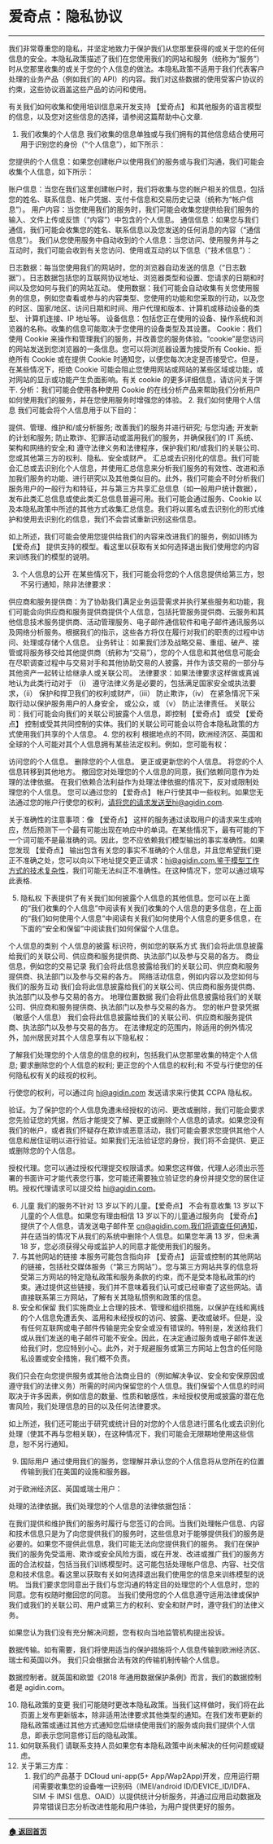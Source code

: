 # 爱奇点：隐私协议

---

我们非常尊重您的隐私，并坚定地致力于保护我们从您那里获得的或关于您的任何信息的安全。本隐私政策描述了我们在您使用我们的网站和服务（统称为“服务”）时从您那里收集的或关于您的个人信息的做法。本隐私政策不适用于我们代表客户处理的业务产品（例如我们的 API）的内容。我们对这些数据的使用受客户协议的约束，这些协议涵盖这些产品的访问和使用。

有关我们如何收集和使用培训信息来开发支持 【爱奇点】 和其他服务的语言模型的信息，以及您对这些信息的选择，请参阅这篇帮助中心文章.

1. 我们收集的个人信息
   我们收集的信息单独或与我们拥有的其他信息结合使用可用于识别您的身份（“个人信息”），如下所示：

您提供的个人信息：如果您创建帐户以使用我们的服务或与我们沟通，我们可能会收集个人信息，如下所示：

账户信息：当您在我们这里创建帐户时，我们将收集与您的帐户相关的信息，包括您的姓名、联系信息、帐户凭据、支付卡信息和交易历史记录（统称为“帐户信息”）。
用户内容：当您使用我们的服务时，我们可能会收集您提供给我们服务的输入、文件上传或反馈（“内容”）中包含的个人信息。
通信信息：如果您与我们通信，我们可能会收集您的姓名、联系信息以及您发送的任何消息的内容（“通信信息”）。
我们从您使用服务中自动收到的个人信息：当您访问、使用服务并与之互动时，我们可能会收到有关您访问、使用或互动的以下信息（“技术信息”）：

日志数据：每当您使用我们的网站时，您的浏览器自动发送的信息（“日志数据”）。日志数据包括您的互联网协议地址、浏览器类型和设置、您请求的日期和时间以及您如何与我们的网站互动。
使用数据：我们可能会自动收集有关您使用服务的信息，例如您查看或参与的内容类型、您使用的功能和您采取的行动，以及您的时区、国家/地区、访问日期和时间、用户代理和版本、计算机或移动设备的类型、 计算机连接、IP 地址等。
设备信息：包括您正在使用的设备、操作系统和浏览器的名称。收集的信息可能取决于您使用的设备类型及其设置。
Cookie：我们使用 Cookie 来操作和管理我们的服务，并改善您的服务体验。“cookie”是您访问的网站发送到您浏览器的一条信息。您可以将浏览器设置为接受所有 Cookie、拒绝所有 Cookie 或在提供 Cookie 时通知您，以便您每次决定是否接受它。但是，在某些情况下，拒绝 Cookie 可能会阻止您使用网站或网站的某些区域或功能，或对网站的显示或功能产生负面影响。有关 cookie 的更多详细信息，请访问关于饼干.
分析：我们可能会使用各种使用 Cookie 的在线分析产品来帮助我们分析用户如何使用我们的服务，并在您使用服务时增强您的体验。 2. 我们如何使用个人信息
我们可能会将个人信息用于以下目的：

提供、管理、维护和/或分析服务;
改善我们的服务并进行研究;
与您沟通;
开发新的计划和服务;
防止欺诈、犯罪活动或滥用我们的服务，并确保我们的 IT 系统、架构和网络的安全;和
遵守法律义务和法律程序，保护我们和/或我们的关联公司、您或其他第三方的权利、隐私、安全或财产。
汇总或去识别化的信息。我们可能会汇总或去识别化个人信息，并使用汇总信息来分析我们服务的有效性、改进和添加我们服务的功能、进行研究以及其他类似目的。此外，我们可能会不时分析我们服务用户的一般行为和特征，并与第三方共享汇总信息（如一般用户统计数据），发布此类汇总信息或使此类汇总信息普遍可用。我们可能会通过服务、Cookie 以及本隐私政策中所述的其他方式收集汇总信息。我们将以匿名或去识别化的形式维护和使用去识别化的信息，我们不会尝试重新识别这些信息。

如上所述，我们可能会使用您提供给我们的内容来改进我们的服务，例如训练为 【爱奇点】 提供支持的模型。看这里以获取有关如何选择退出我们使用您的内容来训练我们的模型的说明。

3. 个人信息的公开
   在某些情况下，我们可能会将您的个人信息提供给第三方，恕不另行通知，除非法律要求：

供应商和服务提供商：为了协助我们满足业务运营需求并执行某些服务和功能，我们可能会向供应商和服务提供商提供个人信息，包括托管服务提供商、云服务和其他信息技术服务提供商、活动管理服务、电子邮件通信软件和电子邮件通讯服务以及网络分析服务。根据我们的指示，这些各方将仅在履行对我们的职责的过程中访问、处理或存储个人信息。
业务转让：如果我们涉及战略交易、重组、破产、接管或将服务移交给其他提供商（统称为“交易”），您的个人信息和其他信息可能会在尽职调查过程中与交易对手和其他协助交易的人披露，并作为该交易的一部分与其他资产一起转让给继承人或关联公司。
法律要求：如果法律要求这样做或真诚地认为此类行动对于 （i） 遵守法律义务是必要的，包括满足国家安全或执法要求，（ii） 保护和捍卫我们的权利或财产，（iii） 防止欺诈，（iv） 在紧急情况下采取行动以保护服务用户的人身安全， 或公众，或 （v） 防止法律责任。
关联公司：我们可能会向我们的关联公司披露个人信息，即控制 【爱奇点】 或受 【爱奇点】 控制或受其共同控制的实体。我们的关联公司可能会以符合本隐私政策的方式使用我们共享的个人信息。 4. 您的权利
根据地点的不同，欧洲经济区、英国和全球的个人可能对其个人信息拥有某些法定权利。例如，您可能有权：

访问您的个人信息。
删除您的个人信息。
更正或更新您的个人信息。
将您的个人信息转移到其他地方。
撤回您对处理您的个人信息的同意，我们依赖同意作为处理的法律依据。
在我们依赖合法利益作为处理法律依据的情况下，反对或限制处理您的个人信息。
您可以通过您的 【爱奇点】 帐户行使其中一些权利。如果您无法通过您的帐户行使您的权利，请将您的请求发送至hi@agidin.com.

关于准确性的注意事项：像 【爱奇点】 这样的服务通过读取用户的请求来生成响应，然后预测下一个最有可能出现在响应中的单词。在某些情况下，最有可能的下一个词可能不是最准确的词。因此，您不应依赖我们模型输出的事实准确性。如果您发现 【爱奇点】 输出包含有关您的事实不准确的个人信息，并且您希望我们更正不准确之处，您可以向以下地址提交更正请求：hi@agidin.com.鉴于模型工作方式的技术复杂性，我们可能无法纠正不准确性。在这种情况下，您可以通过填写此表格.

5. 隐私权
   下表提供了有关我们如何披露个人信息的其他信息。您可以在上面的“我们收集的个人信息”中阅读有关我们收集的个人信息的更多信息，在上面的“我们如何使用个人信息”中阅读有关我们如何使用个人信息的更多信息，在下面的“安全和保留”中阅读我们如何保留个人信息。

个人信息的类别 个人信息的披露
标识符，例如您的联系方式 我们会将此信息披露给我们的关联公司、供应商和服务提供商、执法部门以及参与交易的各方。
商业信息，例如您的交易记录 我们会将此信息披露给我们的关联公司、供应商和服务提供商、执法部门以及参与交易的各方。
网络活动信息，例如内容以及您如何与我们的服务互动 我们会将此信息披露给我们的关联公司、供应商和服务提供商、执法部门以及参与交易的各方。
地理位置数据 我们会将此信息披露给我们的关联公司、供应商和服务提供商、执法部门以及参与交易的各方。
您的帐户登录凭据（敏感个人信息） 我们会将此信息披露给我们的关联公司、供应商和服务提供商、执法部门以及参与交易的各方。
在法律规定的范围内，除适用的例外情况外，加州居民对其个人信息享有以下隐私权：

了解我们处理您的个人信息的信息的权利，包括我们从您那里收集的特定个人信息;
要求删除您的个人信息的权利;
更正您的个人信息的权利;和
不受与行使您的任何隐私权有关的歧视的权利。

行使您的权利，可以通过向 hi@agidin.com 发送请求来行使其 CCPA 隐私权。

验证。为了保护您的个人信息免遭未经授权的访问、更改或删除，我们可能会要求您先验证您的凭据，然后才能提交了解、更正或删除个人信息的请求。如果您没有我们的帐户，或者我们怀疑存在欺诈或恶意活动，我们可能会要求您提供其他个人信息和居住证明以进行验证。如果我们无法验证您的身份，我们将不会提供、更正或删除您的个人信息。

授权代理。您可以通过授权代理提交权限请求。如果您这样做，代理人必须出示签署的书面许可才能代表您行事，您可能还需要独立验证您的身份并提交您的居住证明。授权代理请求可以提交给 hi@agidin.com。

6. 儿童
   我们的服务不针对 13 岁以下的儿童。【爱奇点】 不会有意收集 13 岁以下儿童的个人信息。如果您有理由相信 13 岁以下的儿童通过服务向 【爱奇点】 提供了个人信息，请发送电子邮件至 cn@agidin.com.我们将调查任何通知，并在适当的情况下从我们的系统中删除个人信息。如果您年满 13 岁，但未满 18 岁，您必须获得父母或监护人的同意才能使用我们的服务。
7. 与其他网站的链接
   本服务可能包含指向非 【爱奇点】 运营或控制的其他网站的链接，包括社交媒体服务（“第三方网站”）。您与第三方网站共享的信息将受第三方网站的特定隐私政策和服务条款的约束，而不是受本隐私政策的约束。通过提供这些链接，我们并不意味着我们认可或已经审查了这些网站。请直接联系第三方网站，了解有关其隐私惯例和政策的信息。
8. 安全和保留
   我们实施商业上合理的技术、管理和组织措施，以保护在线和离线的个人信息免遭丢失、滥用和未经授权的访问、披露、更改或破坏。但是，没有任何互联网或电子邮件传输是完全安全或没有错误的。特别是，发送给我们或从我们发送的电子邮件可能不安全。因此，在决定通过服务或电子邮件发送给我们时，您应特别小心。此外，对于规避服务或第三方网站上包含的任何隐私设置或安全措施，我们概不负责。

我们只会在向您提供服务或其他合法商业目的（例如解决争议、安全和安保原因或遵守我们的法律义务）所需的时间内保留您的个人信息。我们保留个人信息的时间取决于许多因素，例如信息的数量、性质和敏感性，未经授权使用或披露的潜在危害风险，我们处理信息的目的以及任何法律要求。

如上所述，我们还可能出于研究或统计目的对您的个人信息进行匿名化或去识别化处理（使其不再与您相关联），在这种情况下，我们可能会无限期地使用这些信息，恕不另行通知。

9. 国际用户
   通过使用我们的服务，您理解并承认您的个人信息将从您所在的位置传输到我们在美国的设施和服务器。

对于欧洲经济区、英国或瑞士用户：

处理的法律依据。我们处理您的个人信息的法律依据包括：

在我们提供和维护我们的服务时履行与您签订的合同。当我们处理帐户信息、内容和技术信息只是为了向您提供我们的服务时，这些信息对于能够提供我们的服务是必要的。如果您不提供此信息，我们可能无法向您提供我们的服务。
我们在保护我们的服务免受滥用、欺诈或安全风险方面，或在开发、改进或推广我们的服务方面的合法权益，包括当我们训练模型时。这可能包括处理帐户信息、内容、社交信息和技术信息。看这里以获取有关如何选择退出我们使用您的信息来训练模型的说明。
当我们要求您同意出于我们与您沟通的特定目的处理您的个人信息时，您的同意。您有权随时撤回您的同意。
当我们使用您的个人信息遵守适用法律或保护我们或我们的关联公司、用户或第三方的权利、安全和财产时，遵守我们的法律义务。

如果您认为我们没有充分解决问题，您有权向当地监管机构提出投诉。

数据传输。如有需要，我们将使用适当的保护措施将个人信息传输到欧洲经济区、瑞士和英国以外。 我们只会根据合法有效的传输机制传输个人信息。

数据控制者。就英国和欧盟《2018 年通用数据保护条例》而言，我们的数据控制者是 agidin.com。

10. 隐私政策的变更
    我们可能随时更改本隐私政策。当我们这样做时，我们将在此页面上发布更新版本，除非适用法律要求其他类型的通知。在我们发布更新的隐私政策或通过其他方式通知您后继续使用我们的服务或向我们提供个人信息，即表示您同意修订后的隐私政策。
11. 如何联系我们
    请联系支持人员如果您有本隐私政策中尚未解决的任何问题或疑虑。
12. 关于第三方库：
    1. 我们的产品基于 DCloud uni-app(5+ App/Wap2App)开发，应用运行期间需要收集您的设备唯一识别码（IMEI/android ID/DEVICE_ID/IDFA、SIM 卡 IMSI 信息、OAID）以提供统计分析服务，并通过应用启动数据及异常错误日志分析改进性能和用户体验，为用户提供更好的服务。

---

[**🏠 返回首页**](../../home.md)
